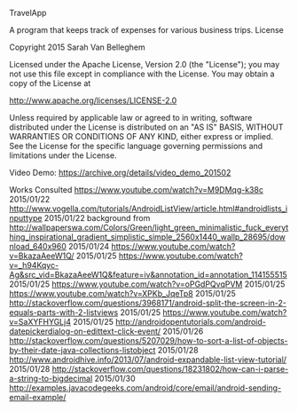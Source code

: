 TravelApp 

A program that keeps track of expenses for various business trips.
License

Copyright 2015 Sarah Van Belleghem

Licensed under the Apache License, Version 2.0 (the "License"); you may not use this file except in compliance with the License. You may obtain a copy of the License at

http://www.apache.org/licenses/LICENSE-2.0

Unless required by applicable law or agreed to in writing, software distributed under the License is distributed on an "AS IS" BASIS, WITHOUT WARRANTIES OR CONDITIONS OF ANY KIND, either express or implied. See the License for the specific language governing permissions and limitations under the License.

Video Demo: https://archive.org/details/video_demo_201502


Works Consulted
https://www.youtube.com/watch?v=M9DMqg-k38c 2015/01/22
http://www.vogella.com/tutorials/AndroidListView/article.html#androidlists_inputtype 2015/01/22
background from http://wallpaperswa.com/Colors/Green/light_green_minimalistic_fuck_everything_inspirational_gradient_simplistic_simple_2560x1440_wallp_28695/download_640x960 2015/01/24
https://www.youtube.com/watch?v=BkazaAeeW1Q/ 2015/01/25
https://www.youtube.com/watch?v=_h94Kqyc-Ag&src_vid=BkazaAeeW1Q&feature=iv&annotation_id=annotation_114155515 2015/01/25
https://www.youtube.com/watch?v=oPGdPQvqPVM 2015/01/25
https://www.youtube.com/watch?v=XPKb_JqeTp8 2015/01/25
http://stackoverflow.com/questions/3968171/android-split-the-screen-in-2-equals-parts-with-2-listviews 2015/01/25
https://www.youtube.com/watch?v=SaXYFHYGLj4 2015/01/25
http://androidopentutorials.com/android-datepickerdialog-on-edittext-click-event/ 2015/01/26
http://stackoverflow.com/questions/5207029/how-to-sort-a-list-of-objects-by-their-date-java-collections-listobject 2015/01/28
http://www.androidhive.info/2013/07/android-expandable-list-view-tutorial/ 2015/01/28
http://stackoverflow.com/questions/18231802/how-can-i-parse-a-string-to-bigdecimal 2015/01/30
http://examples.javacodegeeks.com/android/core/email/android-sending-email-example/
